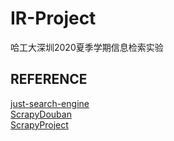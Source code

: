 # IR-Project
哈工大深圳2020夏季学期信息检索实验

## REFERENCE
[just-search-engine](https://github.com/Huangtuzhi/just-search-engine)\
[ScrapyDouban](https://github.com/baabaaox/ScrapyDouban)\
[ScrapyProject](https://github.com/chinesehuazhou/ScrapyProject)